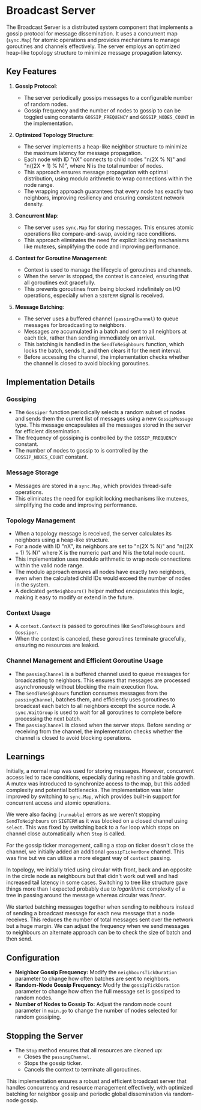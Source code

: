 # Broadcast Server

The Broadcast Server is a distributed system component that implements a gossip protocol for message dissemination. It uses a concurrent map (`sync.Map`) for atomic operations and provides mechanisms to manage goroutines and channels effectively. The server employs an optimized heap-like topology structure to minimize message propagation latency.

## Key Features

1. **Gossip Protocol**:
   - The server periodically gossips messages to a configurable number of random nodes.
   - Gossip frequency and the number of nodes to gossip to can be toggled using constants `GOSSIP_FREQUENCY` and `GOSSIP_NODES_COUNT` in the implementation.

2. **Optimized Topology Structure**:
   - The server implements a heap-like neighbor structure to minimize the maximum latency for message propagation.
   - Each node with ID "nX" connects to child nodes "n(2X % N)" and "n((2X + 1) % N)", where N is the total number of nodes.
   - This approach ensures message propagation with optimal distribution, using modulo arithmetic to wrap connections within the node range.
   - The wrapping approach guarantees that every node has exactly two neighbors, improving resiliency and ensuring consistent network density.

3. **Concurrent Map**:
   - The server uses `sync.Map` for storing messages. This ensures atomic operations like compare-and-swap, avoiding race conditions.
   - This approach eliminates the need for explicit locking mechanisms like mutexes, simplifying the code and improving performance.

4. **Context for Goroutine Management**:
   - Context is used to manage the lifecycle of goroutines and channels.
   - When the server is stopped, the context is canceled, ensuring that all goroutines exit gracefully.
   - This prevents goroutines from being blocked indefinitely on I/O operations, especially when a `SIGTERM` signal is received.

5. **Message Batching**:
   - The server uses a buffered channel (`passingChannel`) to queue messages for broadcasting to neighbors.
   - Messages are accumulated in a batch and sent to all neighbors at each tick, rather than sending immediately on arrival.
   - This batching is handled in the `SendToNeighbours` function, which locks the batch, sends it, and then clears it for the next interval.
   - Before accessing the channel, the implementation checks whether the channel is closed to avoid blocking goroutines.

## Implementation Details

### Gossiping
- The `Gossiper` function periodically selects a random subset of nodes and sends them the current list of messages using a new `GossipMessage` type. This message encapsulates all the messages stored in the server for efficient dissemination.
- The frequency of gossiping is controlled by the `GOSSIP_FREQUENCY` constant.
- The number of nodes to gossip to is controlled by the `GOSSIP_NODES_COUNT` constant.

### Message Storage
- Messages are stored in a `sync.Map`, which provides thread-safe operations.
- This eliminates the need for explicit locking mechanisms like mutexes, simplifying the code and improving performance.

### Topology Management
- When a topology message is received, the server calculates its neighbors using a heap-like structure.
- For a node with ID "nX", its neighbors are set to "n(2X % N)" and "n((2X + 1) % N)" where X is the numeric part and N is the total node count.
- This implementation uses modulo arithmetic to wrap node connections within the valid node range.
- The modulo approach ensures all nodes have exactly two neighbors, even when the calculated child IDs would exceed the number of nodes in the system.
- A dedicated `getNeighbours()` helper method encapsulates this logic, making it easy to modify or extend in the future.

### Context Usage
- A `context.Context` is passed to goroutines like `SendToNeighbours` and `Gossiper`.
- When the context is canceled, these goroutines terminate gracefully, ensuring no resources are leaked.

### Channel Management and Efficient Goroutine Usage
- The `passingChannel` is a buffered channel used to queue messages for broadcasting to neighbors. This ensures that messages are processed asynchronously without blocking the main execution flow.
- The `SendToNeighbours` function consumes messages from the `passingChannel`, batches them, and efficiently uses goroutines to broadcast each batch to all neighbors except the source node. A `sync.WaitGroup` is used to wait for all goroutines to complete before processing the next batch.
- The `passingChannel` is closed when the server stops. Before sending or receiving from the channel, the implementation checks whether the channel is closed to avoid blocking operations.

## Learnings
Initially, a normal map was used for storing messages. However, concurrent access led to race conditions, especially during rehashing and table growth. A mutex was introduced to synchronize access to the map, but this added complexity and potential bottlenecks. The implementation was later improved by switching to `sync.Map`, which provides built-in support for concurrent access and atomic operations.

We were also facing `[runnable]` errors as we weren't stopping `SendToNeighbours` on `SIGTERM` as it was blocked on a closed channel using `select`. This was fixed by switching back to a `for` loop which stops on channel close automatically when `Stop` is called.

For the gossip ticker management, calling a stop on ticker doesn't close the channel, we initially added an additional `gossipTickerDone` channel. This was fine but we can utilize a more elegant way of `context` passing.

In topology, we initially tried using circular with front, back and an opposite in the circle node as neighbours but that didn't work out well and had increased tail latency in some cases. Switching to tree like structure gave things more than I expected probably due to *logarithmic* complexity of a tree in passing around the message whereas circular was *linear*.

We started batching messages together when sending to neibhours instead of sending a broadcast message for each new message that a node receives. This reduces the number of total messages sent over the network but a huge margin. We can adjust the frequency when we send messages to neighbours an alternate approach can be to check the size of batch and then send.

## Configuration
- **Neighbor Gossip Frequency:** Modify the `neighboursTickDuration` parameter to change how often batches are sent to neighbors.
- **Random-Node Gossip Frequency:** Modify the `gossipTickDuration` parameter to change how often the full message set is gossiped to random nodes.
- **Number of Nodes to Gossip To:** Adjust the random node count parameter in `main.go` to change the number of nodes selected for random gossiping.

## Stopping the Server
- The `Stop` method ensures that all resources are cleaned up:
  - Closes the `passingChannel`.
  - Stops the gossip ticker.
  - Cancels the context to terminate all goroutines.

This implementation ensures a robust and efficient broadcast server that handles concurrency and resource management effectively, with optimized batching for neighbor gossip and periodic global dissemination via random-node gossip.
